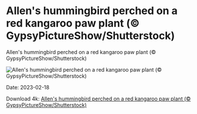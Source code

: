 # Allen's hummingbird perched on a red kangaroo paw plant (© GypsyPictureShow/Shutterstock)

Allen's hummingbird perched on a red kangaroo paw plant (© GypsyPictureShow/Shutterstock)

![Allen's hummingbird perched on a red kangaroo paw plant (© GypsyPictureShow/Shutterstock)](https://bing.com/th?id=OHR.BirdcountAllen_EN-US1766542066_UHD.jpg&rf=LaDigue_UHD.jpg&pid=hp&w=1024&h=576&rs=1&c=4)

Date: 2023-02-18

Download 4k: [Allen's hummingbird perched on a red kangaroo paw plant (© GypsyPictureShow/Shutterstock)](https://bing.com/th?id=OHR.BirdcountAllen_EN-US1766542066_UHD.jpg&rf=LaDigue_UHD.jpg&pid=hp&w=3840&h=2160&rs=1&c=4)

